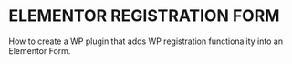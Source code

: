# ELEMENTOR REGISTRATION FORM
How to create a WP plugin that adds WP registration functionality into an Elementor Form.

